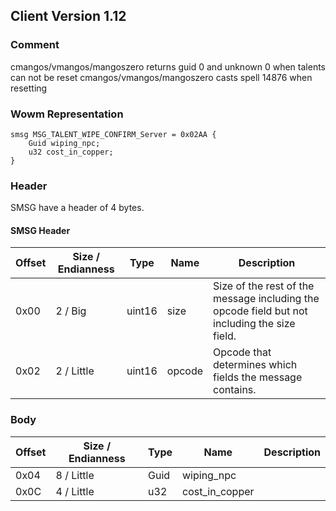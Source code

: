 ## Client Version 1.12

### Comment

cmangos/vmangos/mangoszero returns guid 0 and unknown 0 when talents can not be reset
cmangos/vmangos/mangoszero casts spell 14876 when resetting

### Wowm Representation
```rust,ignore
smsg MSG_TALENT_WIPE_CONFIRM_Server = 0x02AA {
    Guid wiping_npc;    
    u32 cost_in_copper;    
}
```
### Header
SMSG have a header of 4 bytes.

#### SMSG Header
| Offset | Size / Endianness | Type   | Name   | Description |
| ------ | ----------------- | ------ | ------ | ----------- |
| 0x00   | 2 / Big           | uint16 | size   | Size of the rest of the message including the opcode field but not including the size field.|
| 0x02   | 2 / Little        | uint16 | opcode | Opcode that determines which fields the message contains.|
### Body
| Offset | Size / Endianness | Type | Name | Description |
| ------ | ----------------- | ---- | ---- | ----------- |
| 0x04 | 8 / Little | Guid | wiping_npc |  |
| 0x0C | 4 / Little | u32 | cost_in_copper |  |
